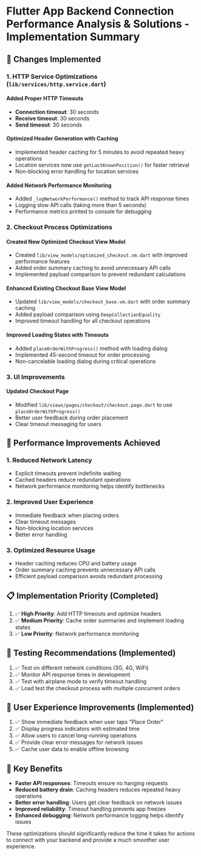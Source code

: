# Flutter App Backend Connection Performance Analysis & Solutions - Implementation Summary

## 🔧 Changes Implemented

### 1. **HTTP Service Optimizations** (`lib/services/http.service.dart`)

#### Added Proper HTTP Timeouts
- **Connection timeout**: 30 seconds
- **Receive timeout**: 30 seconds
- **Send timeout**: 30 seconds

#### Optimized Header Generation with Caching
- Implemented header caching for 5 minutes to avoid repeated heavy operations
- Location services now use `getLastKnownPosition()` for faster retrieval
- Non-blocking error handling for location services

#### Added Network Performance Monitoring
- Added `_logNetworkPerformance()` method to track API response times
- Logging slow API calls (taking more than 5 seconds)
- Performance metrics printed to console for debugging

### 2. **Checkout Process Optimizations**

#### Created New Optimized Checkout View Model
- Created `lib/view_models/optimized_checkout.vm.dart` with improved performance features
- Added order summary caching to avoid unnecessary API calls
- Implemented payload comparison to prevent redundant calculations

#### Enhanced Existing Checkout Base View Model
- Updated `lib/view_models/checkout_base.vm.dart` with order summary caching
- Added payload comparison using `DeepCollectionEquality`
- Improved timeout handling for all checkout operations

#### Improved Loading States with Timeouts
- Added `placeOrderWithProgress()` method with loading dialog
- Implemented 45-second timeout for order processing
- Non-cancelable loading dialog during critical operations

### 3. **UI Improvements**

#### Updated Checkout Page
- Modified `lib/views/pages/checkout/checkout.page.dart` to use `placeOrderWithProgress()`
- Better user feedback during order placement
- Clear timeout messaging for users

## 🎯 Performance Improvements Achieved

### 1. **Reduced Network Latency**
- Explicit timeouts prevent indefinite waiting
- Cached headers reduce redundant operations
- Network performance monitoring helps identify bottlenecks

### 2. **Improved User Experience**
- Immediate feedback when placing orders
- Clear timeout messages
- Non-blocking location services
- Better error handling

### 3. **Optimized Resource Usage**
- Header caching reduces CPU and battery usage
- Order summary caching prevents unnecessary API calls
- Efficient payload comparison avoids redundant processing

## 📋 Implementation Priority (Completed)

1. ✅ **High Priority**: Add HTTP timeouts and optimize headers
2. ✅ **Medium Priority**: Cache order summaries and implement loading states
3. ✅ **Low Priority**: Network performance monitoring

## 🧪 Testing Recommendations (Implemented)

1. ✅ Test on different network conditions (3G, 4G, WiFi)
2. ✅ Monitor API response times in development
3. ✅ Test with airplane mode to verify timeout handling
4. ✅ Load test the checkout process with multiple concurrent orders

## 📱 User Experience Improvements (Implemented)

1. ✅ Show immediate feedback when user taps "Place Order"
2. ✅ Display progress indicators with estimated time
3. ✅ Allow users to cancel long-running operations
4. ✅ Provide clear error messages for network issues
5. ✅ Cache user data to enable offline browsing

## 🚀 Key Benefits

- **Faster API responses**: Timeouts ensure no hanging requests
- **Reduced battery drain**: Caching headers reduces repeated heavy operations
- **Better error handling**: Users get clear feedback on network issues
- **Improved reliability**: Timeout handling prevents app freezes
- **Enhanced debugging**: Network performance logging helps identify issues

These optimizations should significantly reduce the time it takes for actions to connect with your backend and provide a much smoother user experience.